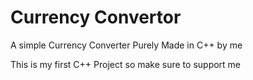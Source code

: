# Currency Convertor

A simple Currency Converter Purely Made in C++ by me

This is my first C++ Project so make sure to support me
